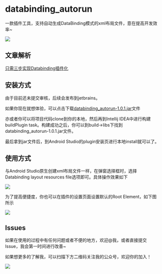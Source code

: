 # databinding_autorun
一款插件工具，支持自动生成DataBinding模式的xml布局文件，意在提高开发效率~

![](https://mmbiz.qpic.cn/mmbiz_gif/rmIMUv3sRicCHbbr6rlys6FAgK2KMxYg8iaDnHWsPyNrBoTm8AVSB8k3XyUql7aHycQAmrZBs6QCRg9nj4walXOQ/640?wx_fmt=gif&tp=webp&wxfrom=5&wx_lazy=1)

## 文章解析

[只需三步实现Databinding插件化](https://mp.weixin.qq.com/s?__biz=MzIzNTc5NDY4Nw==&mid=2247483993&idx=1&sn=1c6d7a776a6f8bdc0ce9786fb0087c46&chksm=e8e0fbc9df9772dfdeef5f174e9325010445ac117d5042ea06a81fb3d38d2c597667047c9e46&token=1514380520&lang=zh_CN#rd)

## 安装方式
由于目前还未提交审核，后续会发布到jetbrains。

如果你现在就想体验，可以点击下载[databinding_autorun-1.0.1.jar](https://github.com/idisfkj/databinding_autorun/raw/master/databinding_autorun-1.0.1.jar)文件

亦或者你可以将项目代码clone到你的本地，然后再到Intellij IDEA中进行构建buildPlugin task。构建成功之后，你可以到build->libs下找到databinding_autorun-1.0.1.jar文件。

最后拿到jar文件后，到Android Studio的plugin安装页进行本地install就可以了。

## 使用方式
与Android Studio原生创建xml布局文件一样，在弹窗选择框时，选择Databinding layout resources file选项即可。具体操作效果如下

![](https://mmbiz.qpic.cn/mmbiz_png/rmIMUv3sRicCHbbr6rlys6FAgK2KMxYg87feWtHcibWZibYyXgweTNrVQxSLP3QGvgb23ZQf7NDIiaAMBIvYs9ROkw/640?wx_fmt=png&tp=webp&wxfrom=5&wx_lazy=1&wx_co=1)

为了提高便捷度，你也可以在插件的设置页面设置默认的Root Element，如下图所示

![](https://mmbiz.qpic.cn/mmbiz_png/rmIMUv3sRicCHbbr6rlys6FAgK2KMxYg8acQNIRPS7qDbwOG8eqGoh69GLaHbS95xvAJSD831xriccIYmG7GXWYA/640?wx_fmt=png&tp=webp&wxfrom=5&wx_lazy=1&wx_co=1)

## Issues
如果在使用的过程中有任何问题或者不便的地方，欢迎@我，或者直接提交Issue，我会第一时间进行改善~

如果想更多的了解我，可以扫描下方二维码关注我的公众号，欢迎你的加入！

![](https://mmbiz.qpic.cn/mmbiz_jpg/rmIMUv3sRicAic7yrMHyaQJ4e4GNC5PGaniajTJ2ia7kibj5JMkCDEt1aJBcyk1z9Sxj0xU5jKNdI1VKLGJsUr7yhibg/640?wx_fmt=jpeg&tp=webp&wxfrom=5&wx_lazy=1&wx_co=1)